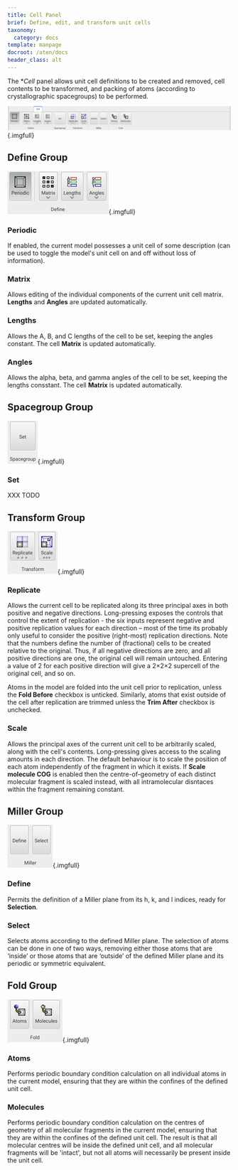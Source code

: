 ```yaml
---
title: Cell Panel
brief: Define, edit, and transform unit cells
taxonomy:
  category: docs
template: manpage
docroot: /aten/docs
header_class: alt
---
```


The **Cell* panel allows unit cell definitions to be created and removed, cell contents to be transformed, and packing of atoms (according to crystallographic spacegroups) to be performed.

![Cell Panel](panel.png){.imgfull}

## Define Group <a id="define"></a>

![Define Group](define.png){.imgfull}

### Periodic

If enabled, the current model possesses a unit cell of some description (can be used to toggle the model's unit cell on and off without loss of information).

### Matrix

Allows editing of the individual components of the current unit cell matrix. **Lengths** and **Angles** are updated automatically.

### Lengths

Allows the A, B, and C lengths of the cell to be set, keeping the angles constant. The cell **Matrix** is updated automatically.

### Angles

Allows the alpha, beta, and gamma angles of the cell to be set, keeping the lengths consstant. The cell **Matrix** is updated automatically.

## Spacegroup Group <a id="spacegroup"></a>

![Spacegroup Group](spacegroup.png){.imgfull}

### Set

XXX TODO

## Transform Group <a id="transform"></a>

![Transform Group](transform.png){.imgfull}

### Replicate

Allows the current cell to be replicated along its three principal axes in both positive and negative directions. Long-pressing exposes the controls that control the extent of replication - the six inputs represent negative and positive replication values for each direction – most of the time its probably only useful to consider the positive (right-most) replication directions. Note that the numbers define the number of (fractional) cells to be created relative to the original. Thus, if all negative directions are zero, and all positive directions are one, the original cell will remain untouched. Entering a value of 2 for each positive direction will give a 2×2×2 supercell of the original cell, and so on.

Atoms in the model are folded into the unit cell prior to replication, unless the **Fold Before** checkbox is unticked. Similarly, atoms that exist outside of the cell after replication are trimmed unless the **Trim After** checkbox is unchecked.

### Scale

Allows the principal axes of the current unit cell to be arbitrarily scaled, along with the cell's contents. Long-pressing gives access to the scaling amounts in each direction. The default behaviour is to scale the position of each atom independently of the fragment in which it exists. If **Scale molecule COG** is enabled then the centre-of-geometry of each distinct molecular fragment is scaled instead, with all intramolecular disntaces within the fragment remaining constant.

## Miller Group <a id="miller"></a>

![Miller Group](miller.png){.imgfull}

### Define

Permits the definition of a Miller plane from its h, k, and l indices, ready for **Selection**.

### Select

Selects atoms according to the defined Miller plane. The selection of atoms can be done in one of two ways, removing either those atoms that are ‘inside’ or those atoms that are ‘outside’ of the defined Miller plane and its periodic or symmetric equivalent.

## Fold Group <a id="fold"></a>

![Fold Group](fold.png){.imgfull}

### Atoms

Performs periodic boundary condition calculation on all individual atoms in the current model, ensuring that they are within the confines of the defined unit cell.

### Molecules

Performs periodic boundary condition calculation on the centres of geometry of all molecular fragments in the current model, ensuring that they are within the confines of the defined unit cell. The result is that all molecular centres will be inside the defined unit cell, and all molecular fragments will be 'intact', but not all atoms will necessarily be present inside the unit cell.

